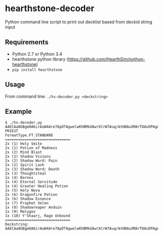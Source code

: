 # hearthstone-decoder
Python command line script to print out decklist based from deckid string input
## Requirements

* Python 2.7 or Python 3.4
* hearthstone python library (https://github.com/HearthSim/python-hearthstone)
* `pip install hearthstone`

## Usage

From command line: `./hs-decoder.py <deckstring>`

## Example
```
$ ./hs-decoder.py AAECAa0GBgm0A6irAoW4Are7ApDTAgwelwKhBMkG0wrXCrW7Auq/AtHBAuXMArTOAvDPAgA=
PRIEST
FormatType.FT_STANDARD 
==============================
2x (1) Holy Smite
2x (1) Potion of Madness
2x (2) Mind Blast
2x (2) Shadow Visions
2x (2) Shadow Word: Pain
2x (2) Spirit Lash
2x (3) Shadow Word: Death
2x (3) Thoughtsteal
1x (4) Barnes
2x (4) Eternal Servitude
1x (4) Greater Healing Potion
2x (5) Holy Nova
2x (6) Dragonfire Potion
2x (6) Shadow Essence
1x (7) Prophet Velen
1x (8) Shadowreaper Anduin
1x (9) Malygos
1x (10) Y'Shaarj, Rage Unbound
==============================
Deckstring: AAECAa0GBgm0A6irAoW4Are7ApDTAgwelwKhBMkG0wrXCrW7Auq/AtHBAuXMArTOAvDPAgA=
```
